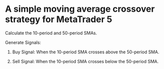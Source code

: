 
# A simple moving average crossover strategy for MetaTrader 5

Calculate the 10-period and 50-period SMAs.

Generate Signals:

1. Buy Signal: When the 10-period SMA crosses above the 50-period SMA.

2. Sell Signal: When the 10-period SMA crosses below the 50-period SMA.
